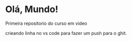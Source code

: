 # Olá, Mundo!
 Primeira repositorio do curso em video

 crieando linha no vs code para fazer um push para o ghit.
